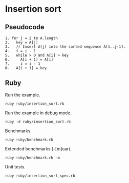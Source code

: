Insertion sort
==============

## Pseudocode

    1. for j = 2 to A.length
    2.   key = A[j]
    3.   // Insert A[j] into the sorted sequence A[1..j-1].
    4.   i = j - 1
    5.   while > 0 and A[i] > key
    6.     A[i + 1] = A[i]
    7.     i = i - 1
    8.   A[i + 1] = key

## Ruby

Run the example.

```
ruby ruby/insertion_sort.rb
```

Run the example in debug mode.

```
ruby -d ruby/insertion_sort.rb
```

Benchmarks.

```
ruby ruby/benchmark.rb
```

Extended benchmarks (-[m]oar).

```
ruby ruby/benchmark.rb -m
```

Unit tests.

```
ruby ruby/insertion_sort_spec.rb
```
